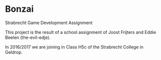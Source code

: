 # Bonzai
Strabrecht Game Development Assignment

This project is the result of a school assignment of Joost Frijters and Eddie Beelen (the-evil-edje).

In 2016/2017 we are joining in Class H5c of the Strabrecht College in Geldrop.


